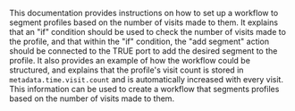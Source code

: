 This documentation provides instructions on how to set up a workflow to segment profiles based on the number of visits made to them. It explains that an "if" condition should be used to check the number of visits made to the profile, and that within the "if" condition, the "add segment" action should be connected to the TRUE port to add the desired segment to the profile. It also provides an example of how the workflow could be structured, and explains that the profile's visit count is stored in `metadata.time.visit.count` and is automatically increased with every visit. This information can be used to create a workflow that segments profiles based on the number of visits made to them.

